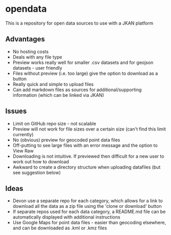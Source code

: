 # opendata
This is a repository for open data sources to use with a JKAN platform

## Advantages

* No hosting costs
* Deals with any file type
* Preview works really well for smaller .csv datasets and for geojson datasets - user friendly
* Files without preview (i.e. too large) give the option to download as a button
* Really quick and simple to upload files
* Can add markdown files as sources for additional/supporting information (which can be linked via JKAN)

## Issues

* Limit on GitHub repo size - not scalable
* Preview will not work for file sizes over a certain size (can't find this limit currently)
* No (obvious) preview for geocoded point data files
* Off-putting to see large files with an error message and the option to View Raw
* Downloading is not intuitive. If previewed then difficult for a new user to work out how to download
* Awkward to create a directory structure when uploading datafiles (but see suggestion below)

## Ideas
* Devon use a separate repo for each category, which allows for a link to download all the data as a zip file using the 'clone or download' button
* If separate repos used for each data category, a README.md file can be automatically displayed with additional instructions
* Use Google Maps for point data files - easier than geocoding elsewhere, and can be downloaded as .kml or .kmz files

